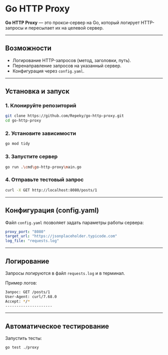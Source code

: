 # Go HTTP Proxy

**Go HTTP Proxy** — это прокси-сервер на Go, который логирует HTTP-запросы и пересылает их на целевой сервер.

---

## Возможности
- Логирование HTTP-запросов (метод, заголовки, путь).
- Перенаправление запросов на указанный сервер.
- Конфигурация через `config.yaml`.

---

## Установка и запуск

### 1. Клонируйте репозиторий
```bash
git clone https://github.com/Repeky/go-http-proxy.git
cd go-http-proxy
```

### 2. Установите зависимости
```bash
go mod tidy
```

### 3. Запустите сервер
```bash
go run .\cmd\go-http-proxy\main.go
```

### 4. Отправьте тестовый запрос
```bash
curl -X GET http://localhost:8080/posts/1
```

---

## Конфигурация (config.yaml)

Файл `config.yaml` позволяет задать параметры работы сервера:

```yaml
proxy_port: "8080"
target_url: "https://jsonplaceholder.typicode.com"
log_file: "requests.log"
```

---

## Логирование

Запросы логируются в файл `requests.log` и в терминал.

Пример логов:

```bash
Запрос: GET /posts/1
User-Agent: curl/7.68.0
Accept: */*
---------------------
```

---

## Автоматическое тестирование

Запустить тесты:
```bash
go test ./proxy